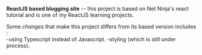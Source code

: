 **ReactJS based blogging site** -- this project is based on Net Ninja's react tutorial and is one of my ReactJS learning projects.

Some *changes* that make this project differs from its based version includes :  
	-using Typescript instead of Javascript. 
	-styling (which is still under process). 